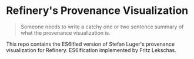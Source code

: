 # Refinery's Provenance Visualization

> Someone needs to write a catchy one or two sentence summary of what the provenance visualization is.

This repo contains the ES6ified version of Stefan Luger's provenance visualization for Refinery. ES6ification implemented by Fritz Lekschas.
